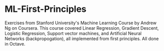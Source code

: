 # ML-First-Principles
Exercises from Stanford University's Machine Learning Course by Andrew Ng on Coursera. This course covered Linear Regression, Gradient Descent, Logistic Regression, Support vector machines, and Artificial Neural Networks (backpropogation), all implemented from first principles. All done in Octave.
